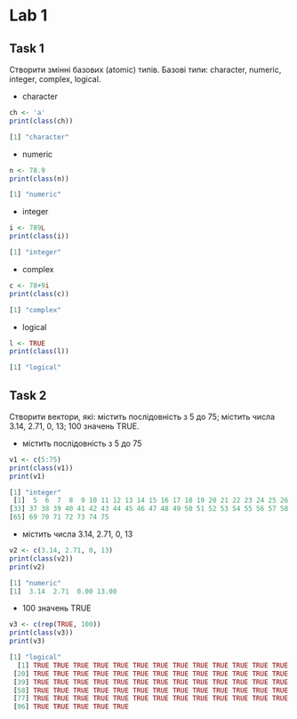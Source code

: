 # Lab 1

## Task 1

Створити змінні базових (atomic) типів. Базові типи: character, numeric, integer, complex, logical.

+ character
```R
ch <- 'a'
print(class(ch))
```
```R
[1] "character"
```

+ numeric
```R
n <- 78.9
print(class(n))
```
```R
[1] "numeric"
```

+ integer
```R
i <- 789L
print(class(i))
```
```R
[1] "integer"
```

+ complex
```R
c <- 78+9i
print(class(c))
```
```R
[1] "complex"
```

+ logical
```R
l <- TRUE
print(class(l))
```
```R
[1] "logical"
```

## Task 2

Створити вектори, які: містить послідовність з 5 до 75; містить числа 3.14, 2.71, 0, 13; 100 значень TRUE.

+ містить послідовність з 5 до 75
```R
v1 <- c(5:75)
print(class(v1))
print(v1)
```
```R
[1] "integer"
 [1]  5  6  7  8  9 10 11 12 13 14 15 16 17 18 19 20 21 22 23 24 25 26 27 28 29 30 31 32 33 34 35 36
[33] 37 38 39 40 41 42 43 44 45 46 47 48 49 50 51 52 53 54 55 56 57 58 59 60 61 62 63 64 65 66 67 68
[65] 69 70 71 72 73 74 75
```

+ містить числа 3.14, 2.71, 0, 13
```R
v2 <- c(3.14, 2.71, 0, 13)
print(class(v2))
print(v2)
```
```R
[1] "numeric"
[1]  3.14  2.71  0.00 13.00
```

+ 100 значень TRUE
```R
v3 <- c(rep(TRUE, 100))
print(class(v3))
print(v3)
```
```R
[1] "logical"
  [1] TRUE TRUE TRUE TRUE TRUE TRUE TRUE TRUE TRUE TRUE TRUE TRUE TRUE TRUE TRUE TRUE TRUE TRUE TRUE
 [20] TRUE TRUE TRUE TRUE TRUE TRUE TRUE TRUE TRUE TRUE TRUE TRUE TRUE TRUE TRUE TRUE TRUE TRUE TRUE
 [39] TRUE TRUE TRUE TRUE TRUE TRUE TRUE TRUE TRUE TRUE TRUE TRUE TRUE TRUE TRUE TRUE TRUE TRUE TRUE
 [58] TRUE TRUE TRUE TRUE TRUE TRUE TRUE TRUE TRUE TRUE TRUE TRUE TRUE TRUE TRUE TRUE TRUE TRUE TRUE
 [77] TRUE TRUE TRUE TRUE TRUE TRUE TRUE TRUE TRUE TRUE TRUE TRUE TRUE TRUE TRUE TRUE TRUE TRUE TRUE
 [96] TRUE TRUE TRUE TRUE TRUE
```